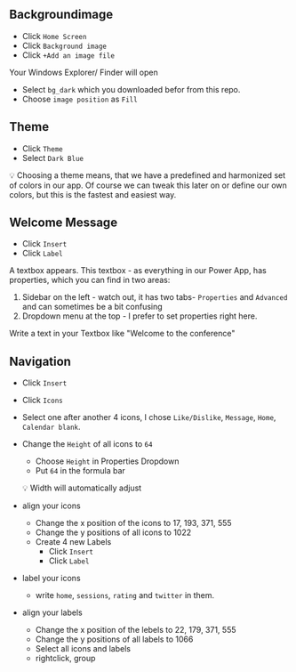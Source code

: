 ## Backgroundimage

* Click `Home Screen`
* Click `Background image`
* Click `+Add an image file`

Your Windows Explorer/ Finder will open

* Select `bg_dark` which you downloaded befor from this repo. 
* Choose `image position` as `Fill`

## Theme

* Click `Theme`
* Select `Dark Blue`

💡 Choosing a theme means, that we have a predefined and harmonized set of colors in our app. Of course we can tweak this later on or define our own colors, but this is the fastest and easiest way. 

## Welcome Message

* Click `Insert`
* Click `Label`

A textbox appears. This textbox - as everything in our Power App, has properties, which you can find in two areas: 

1. Sidebar on the left - watch out, it has two tabs- `Properties` and `Advanced` and can sometimes be a bit confusing
2. Dropdown menu at the top - I prefer to set properties right here.

Write a text in your Textbox like "Welcome to the conference"

## Navigation

* Click `Insert`
* Click `Icons`
* Select one after another 4 icons, I chose `Like/Dislike`, `Message`, `Home`, `Calendar blank`. 
* Change the `Height` of all icons to `64`
  * Choose `Height` in Properties Dropdown
  * Put `64` in the formula bar
  
  💡 Width will automatically adjust
  
* align your icons
  * Change the x position of the icons to 17, 193, 371, 555
  * Change the y positions of all icons to 1022
  * Create 4 new Labels 
    * Click `Insert`
    * Click `Label`
* label your icons
  * write `home`, `sessions`, `rating` and `twitter` in them. 
* align your labels
  * Change the x position of the lebels to 22, 179, 371, 555
  * Change the y positions of all labels to 1066
  * Select all icons and labels
  * rightclick, group




